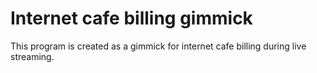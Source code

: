 # Internet cafe billing gimmick

This program is created as a gimmick for internet cafe billing during live streaming.
